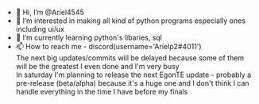 - 👋 Hi, I’m @Ariel4545
- 👀 I’m interested in making all kind of python programs especially ones including ui/ux
- 🌱 I’m currently learning python's libaries, sql
- 📫 How to reach me - discord(username='Arielp2#4011')  
The next big updates/commits will be delayed because some of them will be the greatest I even done and I'm very busy  
In saturday I'm planning to release the next EgonTE update - probably a pre-release (beta/alpha) because it's a huge one 
and I don't think I can handle everything in the time I have before my finals
<!---
Ariel4545/Ariel4545 is a ✨ special ✨ repository because its `README.md` (this file) appears on your GitHub profile.
You can click the Preview link to take a look at your changes.
--->
